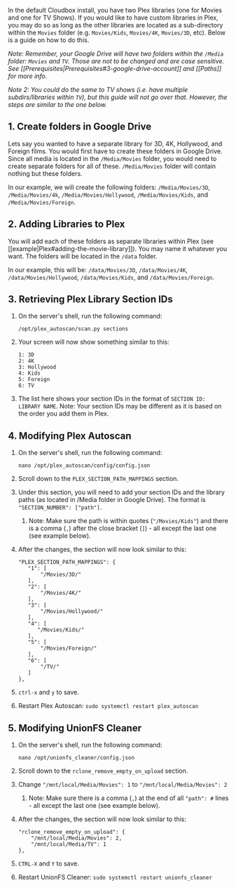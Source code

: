 In the default Cloudbox install, you have two Plex libraries (one for Movies and one for TV Shows). If you would like to have custom libraries in Plex, you may do so as long as the other libraries are located as a sub-directory within the `Movies` folder (e.g. `Movies/Kids`, `Movies/4K`, `Movies/3D`, etc). Below is a guide on how to do this.

_Note: Remember, your Google Drive will have two folders within the `/Media` folder: `Movies` and `TV`. Those are not to be changed and are case sensitive. See [[Prerequisites|Prerequisites#3-google-drive-account]] and [[Paths]] for more info._

_Note 2: You could do the same to TV shows (i.e. have multiple subdirs/libraries within `TV`), but this guide will not go over that. However, the steps are similar to the one below._

## 1. Create folders in Google Drive


Lets say you wanted to have a separate library for 3D, 4K, Hollywood, and Foreign films. You would first have to create these folders in Google Drive. Since all media is located in the `/Media/Movies` folder, you would need to create separate folders for all of these. `/Media/Movies` folder will contain nothing but these folders.

In our example, we will create the following folders: `/Media/Movies/3D`, `/Media/Movies/4k`, `/Media/Movies/Hollywood`, `/Media/Movies/Kids`, and `/Media/Movies/Foreign`.

## 2. Adding Libraries to Plex

You will add each of these folders as separate libraries within Plex (see [[example|Plex#adding-the-movie-library]]). You may name it whatever you want. The folders will be located in the `/data` folder.

In our example, this will be: `/data/Movies/3D`, `/data/Movies/4K`, `/data/Movies/Hollywood`, `/data/Movies/Kids`, and `/data/Movies/Foreign`.

## 3. Retrieving Plex Library Section IDs

1. On the server's shell, run the following command:

    ```
    /opt/plex_autoscan/scan.py sections
    ```

1. Your screen will now show something similar to this:

    ```
    1: 3D
    2: 4K
    3: Hollywood
    4: Kids
    5: Foreign
    6: TV
    ```

1. The list here shows your section IDs in the format of `SECTION ID: LIBRARY NAME`. Note: Your section IDs may be different as it is based on the order you add them in Plex.



## 4. Modifying Plex Autoscan

1. On the server's shell, run the following command:

    ```
    nano /opt/plex_autoscan/config/config.json
    ```

1. Scroll down to the `PLEX_SECTION_PATH_MAPPINGS` section.

1. Under this section, you will need to add your section IDs and the library paths (as located in /Media folder in Google Drive). The format is `"SECTION_NUMBER": ["path"]`.

   1. Note: Make sure the path is within quotes (`"/Movies/Kids"`) and there is a comma (`,`) after the close bracket (`]`) - all except the last one (see example below).

1. After the changes, the section will now look similar to this:

   ```
   "PLEX_SECTION_PATH_MAPPINGS": {
      "1": [
          "/Movies/3D/"
      ],
      "2": [
          "/Movies/4K/"
      ],
      "3": [
          "/Movies/Hollywood/"
      ],
      "4": [
         "/Movies/Kids/"
      ],
      "5": [
          "/Movies/Foreign/"
      ],
      "6": [
          "/TV/"
      ]
   },
   ```

1. `ctrl-x` and `y` to save.

1. Restart Plex Autoscan: `sudo systemctl restart plex_autoscan`


## 5. Modifying UnionFS Cleaner

1. On the server's shell, run the following command:

    ```
    nano /opt/unionfs_cleaner/config.json
    ```

1. Scroll down to the `rclone_remove_empty_on_upload` section.

1. Change `"/mnt/local/Media/Movies": 1` to `"/mnt/local/Media/Movies": 2`

   1. Note: Make sure there is a comma (`,`) at the end of all `"path": #` lines - all except the last one (see example below).

1. After the changes, the section will now look similar to this:

   ```
   "rclone_remove_empty_on_upload": {
       "/mnt/local/Media/Movies": 2,
       "/mnt/local/Media/TV": 1
   },
   ```

1. `CTRL-X` and `Y` to save.

1. Restart UnionFS Cleaner: `sudo systemctl restart unionfs_cleaner`
